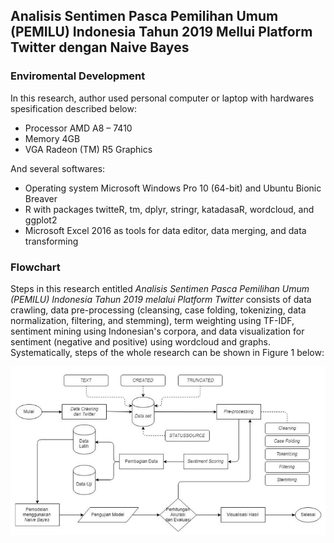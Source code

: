 ## Analisis Sentimen Pasca Pemilihan Umum (PEMILU) Indonesia Tahun 2019 Mellui Platform Twitter dengan Naive Bayes

### Enviromental Development
In this research, author used personal computer or laptop with hardwares spesification described below:
- Processor AMD A8 – 7410
- Memory 4GB
- VGA Radeon (TM) R5 Graphics  
  
And several softwares:
- Operating system Microsoft Windows Pro 10 (64-bit) and Ubuntu Bionic Breaver
- R with packages twitteR, tm, dplyr, stringr, katadasaR, wordcloud, and ggplot2
- Microsoft Excel 2016 as tools for data editor, data merging, and data transforming

### Flowchart
Steps in this research entitled *Analisis Sentimen Pasca Pemilihan Umum (PEMILU) Indonesia Tahun 2019 melalui Platform Twitter* consists of data crawling, data pre-processing (cleansing, case folding, tokenizing, data normalization, filtering, and stemming), term weighting using TF-IDF, sentiment mining using Indonesian's corpora, and data visualization for sentiment (negative and positive) using wordcloud and graphs. Systematically, steps of the whole research can be shown in Figure 1 below:

<img src='img/Screenshot from 2020-06-04 00-33-58.png' alt='uptodate' class='center'>
